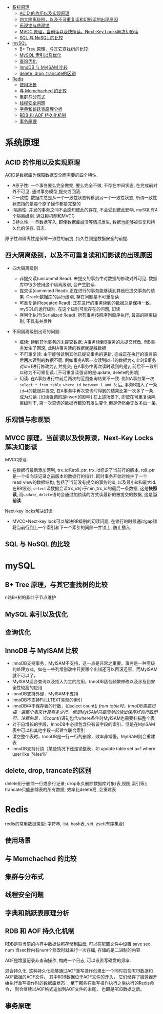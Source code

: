 - [系统原理](#%e7%b3%bb%e7%bb%9f%e5%8e%9f%e7%90%86)
  - [ACID 的作用以及实现原理](#acid-%e7%9a%84%e4%bd%9c%e7%94%a8%e4%bb%a5%e5%8f%8a%e5%ae%9e%e7%8e%b0%e5%8e%9f%e7%90%86)
  - [四大隔离级别，以及不可重复读和幻影读的出现原因](#%e5%9b%9b%e5%a4%a7%e9%9a%94%e7%a6%bb%e7%ba%a7%e5%88%ab%e4%bb%a5%e5%8f%8a%e4%b8%8d%e5%8f%af%e9%87%8d%e5%a4%8d%e8%af%bb%e5%92%8c%e5%b9%bb%e5%bd%b1%e8%af%bb%e7%9a%84%e5%87%ba%e7%8e%b0%e5%8e%9f%e5%9b%a0)
  - [乐观锁与悲观锁](#%e4%b9%90%e8%a7%82%e9%94%81%e4%b8%8e%e6%82%b2%e8%a7%82%e9%94%81)
  - [MVCC 原理，当前读以及快照读，Next-Key Locks解决幻影读](#mvcc-%e5%8e%9f%e7%90%86%e5%bd%93%e5%89%8d%e8%af%bb%e4%bb%a5%e5%8f%8a%e5%bf%ab%e7%85%a7%e8%af%bbnext-key-locks%e8%a7%a3%e5%86%b3%e5%b9%bb%e5%bd%b1%e8%af%bb)
  - [SQL 与 NoSQL 的比较](#sql-%e4%b8%8e-nosql-%e7%9a%84%e6%af%94%e8%be%83)
- [mySQL](#mysql)
  - [B+ Tree 原理，与其它查找树的比较](#b-tree-%e5%8e%9f%e7%90%86%e4%b8%8e%e5%85%b6%e5%ae%83%e6%9f%a5%e6%89%be%e6%a0%91%e7%9a%84%e6%af%94%e8%be%83)
  - [MySQL 索引以及优化](#mysql-%e7%b4%a2%e5%bc%95%e4%bb%a5%e5%8f%8a%e4%bc%98%e5%8c%96)
  - [查询优化](#%e6%9f%a5%e8%af%a2%e4%bc%98%e5%8c%96)
  - [InnoDB 与 MyISAM 比较](#innodb-%e4%b8%8e-myisam-%e6%af%94%e8%be%83)
  - [delete, drop, trancate的区别](#delete-drop-trancate%e7%9a%84%e5%8c%ba%e5%88%ab)
- [Redis](#redis)
  - [使用场景](#%e4%bd%bf%e7%94%a8%e5%9c%ba%e6%99%af)
  - [与 Memchached 的比较](#%e4%b8%8e-memchached-%e7%9a%84%e6%af%94%e8%be%83)
  - [集群与分布式](#%e9%9b%86%e7%be%a4%e4%b8%8e%e5%88%86%e5%b8%83%e5%bc%8f)
  - [线程安全问题](#%e7%ba%bf%e7%a8%8b%e5%ae%89%e5%85%a8%e9%97%ae%e9%a2%98)
  - [字典和跳跃表原理分析](#%e5%ad%97%e5%85%b8%e5%92%8c%e8%b7%b3%e8%b7%83%e8%a1%a8%e5%8e%9f%e7%90%86%e5%88%86%e6%9e%90)
  - [RDB 和 AOF 持久化机制](#rdb-%e5%92%8c-aof-%e6%8c%81%e4%b9%85%e5%8c%96%e6%9c%ba%e5%88%b6)
  - [事务原理](#%e4%ba%8b%e5%8a%a1%e5%8e%9f%e7%90%86)


# 系统原理

## ACID 的作用以及实现原理
ACID是数据库为保障数据安全而需要的四个特性.
- A原子性: 一个事务要么完全做完, 要么完全不做, 不存在中间状态, 在完成前对外不可见. 通过事务模型,提交或回滚.
- C一致性: 数据库总是从一个一致性状态转移到另一个一致性状态, 所谓一致性状态指的是每个原子操作都是完整的
- I隔离性: 并发的事务之间不会感知彼此的存在, 不会受到彼此影响, mySQL有4个隔离级别. 通过锁机制和MVCC
- D持久性: 一旦数据写入, 即使数据库崩溃等情况发生, 数据也能够被恢复和持久化的保存. 日志.

原子性和隔离性是保障一致性的前提, 持久性则是数据安全的前提.


## 四大隔离级别，以及不可重复读和幻影读的出现原因
- 四大隔离级别
  - 非提交读(uncommit Read): 未提交的事务中对数据的修改对外可见. 数据库中很少使用这个隔离级别, 会产生脏读.
  - 提交读(commited Read): 正在进行的事务能够读到其他已提交事务的结果. Oracle数据库的运行级别, 存在问题是不可重复读.
  - 可重复读(Repeated Read): 正在进行的事务读到的数据总是保持一致. mySQL的运行级别. 在这个级别可能存在的问题, 幻读
  - 序列化执行(Serialized Read): 所有事务按照序列顺序执行, 最高的隔离级别, 不具有并发性

- 不同隔离级别出现的问题:
  - 脏读: 读到其他事务的未提交数据. A事务读到B事务的未提交修改, 而B事务发生了回滚, 此时A事务读的数据就是脏数据
  - 不可重复读: 由于能够读到其他已提交事务的更新, 造成正在执行的事务前后两次读到的数据不同. 例如事务A第一次读到id=1的数据为x, 此时B事务对id=1进行修改为y, 并提交; 在A事务中再次读时读到的是y, 前后不一致所以称为不可重复读. [不可重复读强调的是update, delete的影响]
  - 幻读: 在A事务进行中前后两次的范围查询结果不一致. 例如A事务第一次`select * from table where id between 1 and 5;`后, 事务B插入了一条`id=4`的数据并提交, 在A事务中再次查询时得到的结果比第一次多了一条, 成为幻读. [幻读强调的是insert的影响] 在上述场景下, 即使在可重复读隔离级别下, 第一次查询的数据行都没有发生变化,但是仍然会无故多出一条.

## 乐观锁与悲观锁

## MVCC 原理，当前读以及快照读，Next-Key Locks解决幻影读
MVCC原理:
- 在数据行最后添加两列, trx_id和roll_ptr, trx_id标识了当前行的版本, roll_ptr是一个指向该记录之前版本的数据行的指针. 同时事务开始时维护了一个read_view的数据结构, 包括了当前没有提交的事务的id, 以及最小id和最大id. 在RR级别, `select`读数据会读trx_id小于min_trx_id的最后一条数据, 这是**快照读**, 而`update`, `delete`语句会通过加锁读的方式读最新的被提交的数据, 这是**当前读**.

Next-key locks解决幻读:
- MVCC+Next-key lock可以解决RR级别的幻读问题, 在锁行的时候通过gap锁将当前行到上一个索引和下一个索引的间隙一并锁上, 防止插入.
## SQL 与 NoSQL 的比较

# mySQL

## B+ Tree 原理，与其它查找树的比较
n路B+树的非叶子节点维护
## MySQL 索引以及优化

## 查询优化

## InnoDB 与 MyISAM 比较
- InnoDB支持事务，MyISAM不支持，这一点是非常之重要。事务是一种高级的处理方式，如在一些列增删改中只要哪个出错还可以回滚还原，而MyISAM就不可以了。
- MyISAM适合查询以及插入为主的应用，InnoDB适合频繁修改以及涉及到安全性较高的应用
- InnoDB支持外键，MyISAM不支持
- InnoDB不支持FULLTEXT类型的索引
- InnoDB中不保存表的行数，如select count(*) from table时，InnoDB需要扫描一遍整个表来计算有多少行，但是MyISAM只要简单的读出保存好的行数即可。注意的是，当count(*)语句包含where条件时MyISAM也需要扫描整个表
- 对于自增长的字段，InnoDB中必须包含只有该字段的索引，但是在MyISAM表中可以和其他字段一起建立联合索引
- 清空整个表时，InnoDB是一行一行的删除，效率非常慢。MyISAM则会重建表
- InnoDB支持行锁（某些情况下还是锁整表，如 update table set a=1 where user like '%lee%'

## delete, drop, trancate的区别
delete用于删除一行或多行记录; drop永久删除数据库对象(表,视图,索引等); trancate只能删除表的所有数据, 效率比delete高, 会重建表

# Redis
redis的常用数据类型: 字符串, list, hash表, set, zset(有序集合)

## 使用场景


## 与 Memchached 的比较

## 集群与分布式

## 线程安全问题

## 字典和跳跃表原理分析

## RDB 和 AOF 持久化机制
RDB是将当前的内存中数据快照存储到磁盘, 可以在配置文件中设置 save sec num 当sec秒内有num个修改时就进行一次存储, 存储的是二进制的内容

AOF是增量记录非查询操作, 构成一个日志, 可以设置写磁盘的频率.

混合持久化, 这种持久化能够通过AOF重写操作创建出一个同时包含RDB数据和AOF数据的AOF文件， 其中RDB数据位于AOF文件的开头， 它们储存了服务器开始执行重写操作时的数据库状态： 至于那些在重写操作执行之后执行的Redis命令， 则会继续以AOF格式追加到AOF文件的末尾， 也即是RDB数据之后。

## 事务原理
